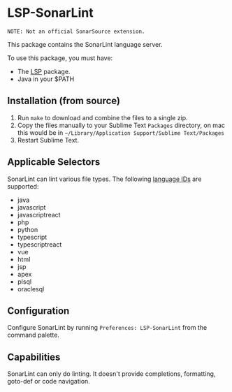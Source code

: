 # LSP-SonarLint

```
NOTE: Not an official SonarSource extension.
```

This package contains the SonarLint language server.

To use this package, you must have:
- The [LSP](https://packagecontrol.io/packages/LSP) package.
- Java in your $PATH

## Installation (from source)

1. Run `make` to download and combine the files to a single zip.
2. Copy the files manually to your Sublime Text `Packages` directory, on mac this would be in `~/Library/Application Support/Sublime Text/Packages`
3. Restart Sublime Text.

## Applicable Selectors

SonarLint can lint various file types. The following [language IDs](https://github.com/sublimelsp/LSP/blob/st4000-exploration/language-ids.sublime-settings) are supported:

- java
- javascript
- javascriptreact
- php
- python
- typescript
- typescriptreact
- vue
- html
- jsp
- apex
- plsql
- oraclesql

## Configuration

Configure SonarLint by running `Preferences: LSP-SonarLint` from the command palette.

## Capabilities

SonarLint can only do linting. It doesn't provide completions, formatting, goto-def or code navigation.
